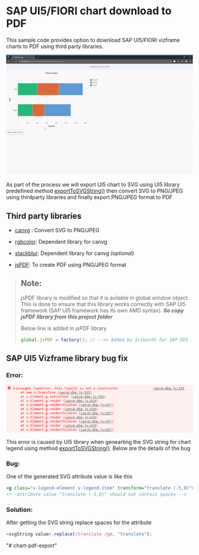 # SAP UI5/FIORI chart download to PDF

This sample code provides option to download SAP UI5/FIORI vizframe charts to PDF using third party libraries.

![Alt text(missing Demo)](/assets/Demo.gif)

As part of the process we will export UI5 chart to SVG using UI5 library predefined method [exportToSVGString()](https://sapui5.hana.ondemand.com/#/api/sap.viz.ui5.controls.VizFrame/methods/exportToSVGString) then convert SVG to PNG/JPEG using thirdparty libraries and finally export PNG/JPEG format to PDF

## Third party libraries

- [canvg](https://github.com/canvg/canvg) : Convert SVG to PNG/JPEG

- [rgbcolor](https://cdnjs.cloudflare.com/ajax/libs/canvg/1.4/rgbcolor.js): Dependent library for canvg

- [stackblur](https://cdnjs.cloudflare.com/ajax/libs/stackblur-canvas/1.4.1/stackblur.js): Dependent library for canvg _(optional)_

- [jsPDF](https://parall.ax/products/jspdf): To create PDF using PNG/JPEG format

> ## Note:
>
> jsPDF library is modified so that it is avilable in global window object. This is done to ensure that this library works correctly with SAP UI5 framework (SAP UI5 framework has its own AMD syntax). **_So copy jsPDF library from this project folder_**
>
> Below line is added in jsPDF library
>
> ```javascript
> global.jsPDF = factory(); // -->> Added by Srikanth for SAP UI5
> ```

## SAP UI5 Vizframe library bug fix

### Error:

![Error Image Alt text](/assets/UI5Bug.PNG "Error Image")

This error is caused by UI5 library when genearting the SVG string for chart legend using method [exportToSVGString()](https://sapui5.hana.ondemand.com/#/api/sap.viz.ui5.controls.VizFrame/methods/exportToSVGString).
Below are the details of the bug

### Bug:

One of the generated SVG attribute value is like this

```xml
<g class="v-legend-element v-legend-item" transform="translate (-5,0)">
<!--attribute value "translate (-5,0)" should not contain spaces -->
```

### Solution:

After getting the SVG string replace spaces for the attribute

```javascript
<svgString value>.replace(/translate /gm, "translate");
```
"# chart-pdf-export" 

